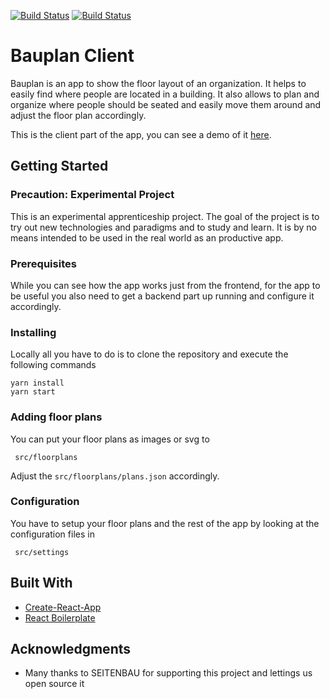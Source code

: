 [![Build Status](https://travis-ci.org/Seitenbau/BauPlan-Client.svg?branch=master)](https://travis-ci.org/Seitenbau/BauPlan-Client)
[![Build Status](https://travis-ci.org/Seitenbau/BauPlan-Client.svg?branch=dev)](https://travis-ci.org/Seitenbau/BauPlan-Client)
# Bauplan Client 

Bauplan is an app to show the floor layout of an organization. It helps to easily find where people are located in a building. It also allows to plan and organize where people should be seated and easily move them around and adjust the floor plan accordingly.

This is the client part of the app, you can see a demo of it [here](https://seitenbau.github.io/BauPlan-Client/).

## Getting Started

### Precaution: Experimental Project

This is an experimental apprenticeship project. The goal of the project is to try out new technologies and paradigms and to study and learn. It is by no means intended to be used in the real world as an productive app.

### Prerequisites

While you can see how the app works just from the frontend, for the app to be useful you also need to get a backend part up running and configure it accordingly.


### Installing

Locally all you have to do is to clone the repository and execute the following commands

```
yarn install
yarn start
```

### Adding floor plans
You can put your floor plans as images or svg to
```
 src/floorplans
```
Adjust the ```src/floorplans/plans.json``` accordingly.
### Configuration
You have to setup your floor plans and the rest of the app by looking at the configuration files in
```
 src/settings
```

## Built With

* [Create-React-App](https://github.com/facebookincubator/create-react-app)
* [React Boilerplate](https://github.com/react-boilerplate/react-boilerplate)

## Acknowledgments

* Many thanks to SEITENBAU for supporting this project and lettings us open source it
